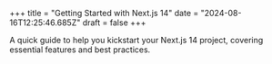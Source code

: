 +++
title = "Getting Started with Next.js 14"
date = "2024-08-16T12:25:46.685Z"
draft = false
+++

  A quick guide to help you kickstart your Next.js 14 project, covering essential features and best practices.
        